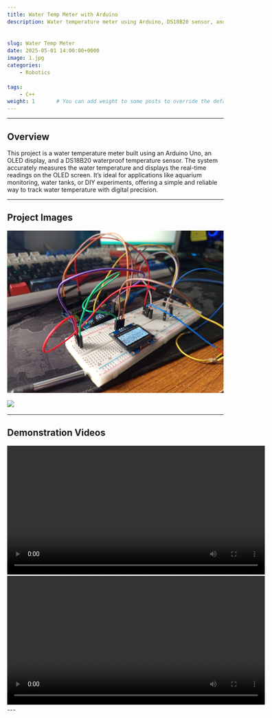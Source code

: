 ```yaml
---
title: Water Temp Meter with Arduino
description: Water temperature meter using Arduino, DS18B20 sensor, and OLED display for real-time readings


slug: Water Temp Meter 
date: 2025-05-01 14:00:00+0000
image: 1.jpg
categories:
    - Robotics

tags: 
    - C++ 
weight: 1       # You can add weight to some posts to override the default sorting (date descending)
---
```


---

## Overview

This project is a water temperature meter built using an Arduino Uno, an OLED display, and a DS18B20 waterproof temperature sensor. The system accurately measures the water temperature and displays the real-time readings on the OLED screen. It’s ideal for applications like aquarium monitoring, water tanks, or DIY experiments, offering a simple and reliable way to track water temperature with digital precision.

---

## Project Images



![](1.jpg)  


![](2.jpg)  


---

## Demonstration Videos

<video controls width="600">
  <source src="1.mp4" type="video/mp4">
</video>

<video controls width="600">
  <source src="2.mp4" type="video/mp4">

</video>
---